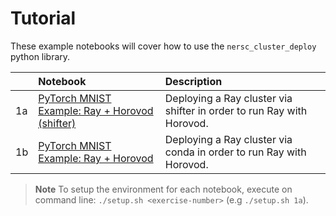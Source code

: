 # Tutorial

These example notebooks will cover how to use the `nersc_cluster_deploy` python library.

|     | Notebook | Description |
| :-- | :----- | :---------- |
| 1a  | [PyTorch MNIST Example: Ray + Horovod (shifter) ](ex_01a_pytorch_ray_hvd_shifter.ipynb) | Deploying a Ray cluster via shifter in order to run Ray with Horovod. |
| 1b  | [PyTorch MNIST Example: Ray + Horovod](ex_01b_pytorch_ray_hvd.ipynb) | Deploying a Ray cluster via conda in order to run Ray with Horovod. |

> **Note**
> To setup the environment for each notebook, execute on command line: `./setup.sh <exercise-number>` (e.g `./setup.sh 1a`).
